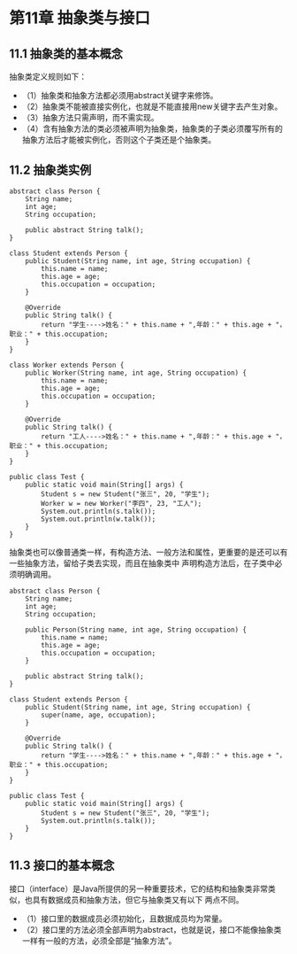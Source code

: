 # 第11章 抽象类与接口

## 11.1 抽象类的基本概念

抽象类定义规则如下：

* （1）抽象类和抽象方法都必须用abstract关键字来修饰。
* （2）抽象类不能被直接实例化，也就是不能直接用new关键字去产生对象。
* （3）抽象方法只需声明，而不需实现。
* （4）含有抽象方法的类必须被声明为抽象类，抽象类的子类必须覆写所有的抽象方法后才能被实例化，否则这个子类还是个抽象类。

## 11.2 抽象类实例

    abstract class Person {
    	String name;
    	int age;
    	String occupation;
    
    	public abstract String talk();
    }
    
    class Student extends Person {
    	public Student(String name, int age, String occupation) {
    		this.name = name;
    		this.age = age;
    		this.occupation = occupation;
    	}
    
    	@Override
    	public String talk() {
    		return "学生---->姓名：" + this.name + ",年龄：" + this.age + "，职业：" + this.occupation;
    	}
    }
    
    class Worker extends Person {
    	public Worker(String name, int age, String occupation) {
    		this.name = name;
    		this.age = age;
    		this.occupation = occupation;
    	}
    
    	@Override
    	public String talk() {
    		return "工人---->姓名：" + this.name + ",年龄：" + this.age + "，职业：" + this.occupation;
    	}
    }
    
    public class Test {
    	public static void main(String[] args) {
    		Student s = new Student("张三", 20, "学生");
    		Worker w = new Worker("李四", 23, "工人");
    		System.out.println(s.talk());
    		System.out.println(w.talk());
    	}
    }

抽象类也可以像普通类一样，有构造方法、一般方法和属性，更重要的是还可以有一些抽象方法，留给子类去实现，而且在抽象类中
声明构造方法后，在子类中必须明确调用。

    abstract class Person {
    	String name;
    	int age;
    	String occupation;
    
    	public Person(String name, int age, String occupation) {
    		this.name = name;
    		this.age = age;
    		this.occupation = occupation;
    	}
    
    	public abstract String talk();
    }
    
    class Student extends Person {
    	public Student(String name, int age, String occupation) {
    		super(name, age, occupation);
    	}
    
    	@Override
    	public String talk() {
    		return "学生---->姓名：" + this.name + ",年龄：" + this.age + "，职业：" + this.occupation;
    	}
    }
    
    public class Test {
    	public static void main(String[] args) {
    		Student s = new Student("张三", 20, "学生");
    		System.out.println(s.talk());
    	}
    }

## 11.3 接口的基本概念

接口（interface）是Java所提供的另一种重要技术，它的结构和抽象类非常类似，也具有数据成员和抽象方法，但它与抽象类又有以下
两点不同。

* （1）接口里的数据成员必须初始化，且数据成员均为常量。
* （2）接口里的方法必须全部声明为abstract，也就是说，接口不能像抽象类一样有一般的方法，必须全部是“抽象方法”。

















